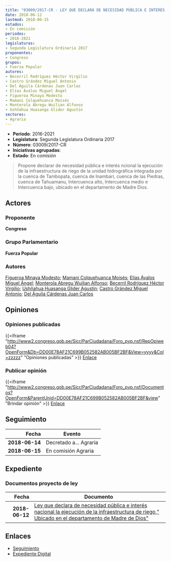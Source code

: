 ```yaml
---
title: "03009/2017-CR - LEY QUE DECLARA DE NECESIDAD PÚBLICA E INTERÉS NACIONAL LA EJECUCIÓN DE LA INFRAESTRUCTURA DE RIEGO, UBICADA EN EL DEPARTAMENTO DE MADRE DE DIOS"
date: 2018-06-12
lastmod: 2018-06-15
estados:
- En comisión
periodos:
- 2016-2021
legislaturas:
- Segunda Legislatura Ordinaria 2017
proponentes:
- Congreso
grupos:
- Fuerza Popular
autores:
- Becerril Rodríguez Héctor Virgilio
- Castro Grández Miguel Antonio
- Del Águila Cárdenas Juan Carlos
- Elías Ávalos Miguel Ángel
- Figueroa Minaya Modesto
- Mamani Colquehuanca Moisés
- Monterola Abregu Wuilian Alfonso
- Ushñahua Huasanga Glider Agustín
sectores:
- Agraria
---
```

- **Periodo**: 2016-2021
- **Legislatura**: Segunda Legislatura Ordinaria 2017
- **Número**: 03009/2017-CR
- **Iniciativas agrupadas**: 
- **Estado**: En comisión

> Propone declarar de necesidad pública e interés ncional la ejecución de la infraestructura de riego de la unidad hidrográfica integrada por la cuenca de Tambopata, cuenca de Inambari, cuenca de las Piedras, cuenca de Tahuamanu, Intercuenca alto, Intercuenca medio e Intercuenca bajo, ubicado en el departamento de Madre Dios.


## Actores

### Proponente

**Congreso**

### Grupo Parlamentario

**Fuerza Popular**

### Autores

[Figueroa Minaya Modesto](mailto:mailto:mfigueroam@congreso.gob.pe); [Mamani Colquehuanca Moisés](mailto:mailto:mmamani@congreso.gob.pe); [Elías Ávalos Miguel Ángel](mailto:mailto:melias@congreso.gob.pe); [Monterola Abregu Wuilian Alfonso](mailto:mailto:wmonterola@congreso.gob.pe); [Becerril Rodríguez Héctor Virgilio](mailto:mailto:hbecerril@congreso.gob.pe); [Ushñahua Huasanga Glider Agustín](mailto:mailto:gushnahua@congreso.gob.pe); [Castro Grández Miguel Antonio](mailto:mailto:macastro@congreso.gob.pe); [Del Águila Cárdenas Juan Carlos](mailto:mailto:jdelaguila@congreso.gob.pe)

## Opiniones

### Opiniones publicadas

{{<iframe "http://www2.congreso.gob.pe/Sicr/ParCiudadana/Foro_pvp.nsf/RepOpiweb04?OpenForm&Db=DD00E78AF21C699B052582AB005BF2BF&View=yyyy&Col=zzzzz" "Opiniones publicadas" >}}
[Enlace](http://www2.congreso.gob.pe/Sicr/ParCiudadana/Foro_pvp.nsf/RepOpiweb04?OpenForm&Db=DD00E78AF21C699B052582AB005BF2BF&View=yyyy&Col=zzzzz)

### Publicar opinión

{{<iframe "http://www2.congreso.gob.pe/Sicr/ParCiudadana/Foro_pvp.nsf/Documentos?OpenForm&ParentUnid=DD00E78AF21C699B052582AB005BF2BF&view" "Brindar opinión" >}}
[Enlace](http://www2.congreso.gob.pe/Sicr/ParCiudadana/Foro_pvp.nsf/Documentos?OpenForm&ParentUnid=DD00E78AF21C699B052582AB005BF2BF&view)


## Seguimiento

| Fecha | Evento |
|------:|--------|
| **2018-06-14** | Decretado a... Agraria |
| **2018-06-15** | En comisión Agraria |

## Expediente

### Documentos proyecto de ley

| Fecha | Documento |
|------:|-----------|
| **2018-06-12** | [Ley que declara de necesidad pública e interés nacional la ejecución de la infraestructura de riego," Ubicado en el departamento de Madre de Dios"](http://www.leyes.congreso.gob.pe/Documentos/2016_2021/Proyectos_de_Ley_y_de_Resoluciones_Legislativas/PL0300920180612.pdf) |

## Enlaces

- [Seguimiento](http://www2.congreso.gob.pe/Sicr/TraDocEstProc/CLProLey2016.nsf/f7fff46988ca05b1052578e100829cc7/427a26e0f081d4f3052582aa007cb050?OpenDocument)
- [Expediente Digital](http://www2.congreso.gob.pe/Sicr/TraDocEstProc/Expvirt_2011.nsf/visbusqptramdoc1621/03009?opendocument)

